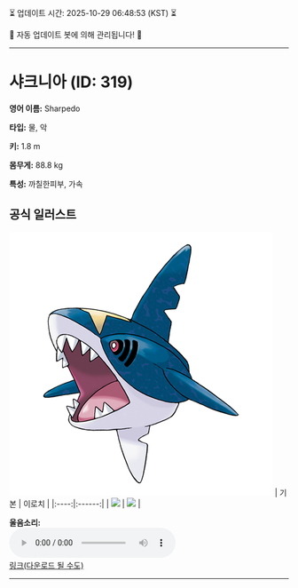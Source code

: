 
⏳ 업데이트 시간: 2025-10-29 06:48:53 (KST) ⏳

🤖 자동 업데이트 봇에 의해 관리됩니다! 🤖

---

# 샤크니아 (ID: 319)
**영어 이름:** Sharpedo

**타입:** 물, 악

**키:** 1.8 m

**몸무게:** 88.8 kg

**특성:** 까칠한피부, 가속

## 공식 일러스트
![](https://raw.githubusercontent.com/PokeAPI/sprites/master/sprites/pokemon/other/official-artwork/319.png)
| 기본 | 이로치 |
|:----:|:------:|
| <img src="http://play.pokemonshowdown.com/sprites/ani/sharpedo.gif" width="200"> | <img src="http://play.pokemonshowdown.com/sprites/ani-shiny/sharpedo.gif" width="200"> |

**울음소리:**<br><audio controls src="https://raw.githubusercontent.com/PokeAPI/cries/main/cries/pokemon/latest/319.ogg"></audio><br> [링크(다운로드 될 수도)](https://raw.githubusercontent.com/PokeAPI/cries/main/cries/pokemon/latest/319.ogg)


---
